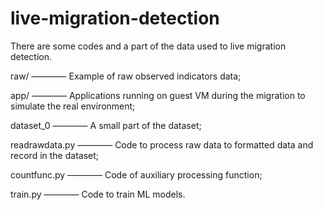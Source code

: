 # live-migration-detection

There are some codes and a part of the data used to live migration detection.

raw/ ————  Example of raw observed indicators data;

app/ ————  Applications running on guest VM during the migration to simulate the real environment;

dataset_0 ————  A small part of the dataset;

readrawdata.py  ————  Code to process raw data to formatted data and record in the dataset;

countfunc.py  ————  Code of auxiliary processing function;

train.py  ————  Code to train ML models.
